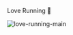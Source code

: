 Love Running 🏃

![love-running-main](https://user-images.githubusercontent.com/72462399/98013195-f6cebd80-1df1-11eb-8f0a-a8b0bff7574c.png)
